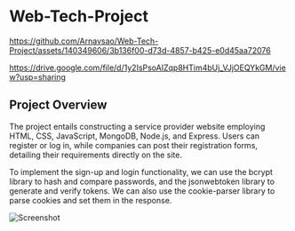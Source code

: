 # Web-Tech-Project




https://github.com/Arnavsao/Web-Tech-Project/assets/140349606/3b136f00-d73d-4857-b425-e0d45aa72076



https://drive.google.com/file/d/1y2IsPsoAIZqp8HTim4bUj_VJjOEQYkGM/view?usp=sharing

## Project Overview
The project entails constructing a service provider website employing HTML, CSS, JavaScript, MongoDB, Node.js, and Express. Users can register or log in, while companies can post their registration forms, detailing their requirements directly on the site.

To implement the sign-up and login functionality, we can use the bcrypt library to hash and compare passwords, and the jsonwebtoken library to generate and verify tokens. We can also use the cookie-parser library to parse cookies and set them in the response.

![Screenshot](https://github.com/Arnavsao/Web-Tech-Project/assets/140349606/96ad9052-5cc5-4d93-9419-2b3e337e06dd)
